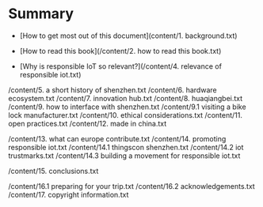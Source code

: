 # Summary

* [How to get most out of this document](content/1. background.txt)
* [How to read this book](/content/2. how to read this book.txt)  

* [Why is responsible IoT so relevant?](/content/4. relevance of responsible iot.txt)

/content/5. a short history of shenzhen.txt
/content/6. hardware ecosystem.txt
/content/7. innovation hub.txt
/content/8. huaqiangbei.txt
/content/9. how to interface with shenzhen.txt
/content/9.1 visiting a bike lock manufacturer.txt
/content/10. ethical considerations.txt
/content/11. open practices.txt
/content/12. made in china.txt

/content/13. what can europe contribute.txt
/content/14. promoting responsible iot.txt
/content/14.1 thingscon shenzhen.txt
/content/14.2 iot trustmarks.txt
/content/14.3 building a movement for responsible iot.txt

/content/15. conclusions.txt

/content/16.1 preparing for your trip.txt
/content/16.2 acknowledgements.txt
/content/17. copyright information.txt






